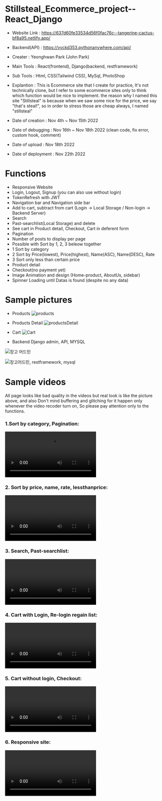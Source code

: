 # Stillsteal_Ecommerce_project--React_Django
- Website Link : https://637d60fe33534d56f0fac76c--tangerine-cactus-bf8a95.netlify.app/
- Backend(API) : https://vyckd353.pythonanywhere.com/api/

- Creater : Yeonghwan Park (John Park)
- Main Tools : React(frontend), Django(backend, restframework)
- Sub Tools : Html, CSS(Tailwind CSS), MySql, PhotoShop
- Explantion : This is Ecommerce site that I create for practice,
It's not technically clone, but I refer to some ecommerce sites
only to think which function would be nice to implement.
the reason why I named this site "Stillsteal" is
because when we saw some nice for the price, we say "that's steal!",
so in order to stress those are cheap always, I named "stillsteal"


- Date of creation : Nov 4th ~ Nov 15th 2022
- Date of debugging : Nov 16th ~ Nov 18th 2022 (clean code, fix error, custom hook, comment)
- Date of upload : Nov 18th 2022
- Date of deployment : Nov 22th 2022


# Functions
- Responsive Website
- Login, Logout, Signup (you can also use without login)
- TokenRefresh with JWT
- Navigation bar and Navigation side bar
- Add to cart, subtract from cart (Login -> Local Storage / Non-login -> Backend Server)
- Search
- Past-searchlist(Local Storage) and delete
- See cart in Product detail, Checkout, Cart in deferent form
- Pagination
- Number of posts to display per page
- Possible with Sort by 1, 2, 3 beleow together 
- 1 Sort by category
- 2 Sort by Price(lowest), Price(highest), Name(ASC), Name(DESC), Rate
- 3 Sort only less than certain price
- Product detail
- Checkout(no payment yet)
- Image Animation and design (Home-product, AboutUs, sidebar)
- Spinner Loading until Datas is found (despite no any data)

# Sample pictures

- Products
![products](https://user-images.githubusercontent.com/106279616/202816996-f3fbcef0-a825-4caf-9ed4-2f23246af5af.jpg)

- Products Detail
![productsDetail](https://user-images.githubusercontent.com/106279616/202817066-06a0eb33-4c0f-48b6-8a51-4785cfc3276b.jpg)

- Cart
![Cart](https://user-images.githubusercontent.com/106279616/202817073-01c09c47-7e73-436d-a6e2-cefcea5af410.jpg)

- Backend Django admin, API, MYSQL

![장고 어드민](https://user-images.githubusercontent.com/106279616/202817473-196059a0-9989-4470-89cc-8b7e1db7c439.jpg)

![장고어드민, restframework, mysql](https://user-images.githubusercontent.com/106279616/202817483-ed6cde7d-e580-4e51-bceb-3360eb941d9c.jpg)


# Sample videos
All page looks like bad quality in the videos but real look is like the picture above,
and also Don't mind buffering and glitching for it happen only whenever the video recoder turn on,
So please pay attention only to the functions.

<h3> 1.Sort by category, Pagination: </h3>
<video src="https://user-images.githubusercontent.com/106279616/203090869-de93ff39-b4e7-4a51-a479-5baded54638d.mp4"></video>

<h3> 2. Sort by price, name, rate, lessthanprice: </h3>
<video src="https://user-images.githubusercontent.com/106279616/203091737-eb973947-a08d-481b-b28a-c23f714a63c5.mp4"></video>

<h3> 3. Search, Past-searchlist:  </h3>
<video src="https://user-images.githubusercontent.com/106279616/203092189-8ffa67d9-c679-4923-b394-2ebfee7545b5.mp4"></video>

<h3> 4. Cart with Login, Re-login regain list: </h3>
<video src="https://user-images.githubusercontent.com/106279616/203092673-ad37e5ef-29c1-4e80-b6de-21fbb021b325.mp4"></video>

<h3> 5. Cart without login, Checkout: </h3>
<video src="https://user-images.githubusercontent.com/106279616/203092735-60519df0-070f-44be-960a-fb977508b317.mp4"></video>

<h3> 6. Responsive site: </h3>
<video src="https://user-images.githubusercontent.com/106279616/203093064-d76e9253-0e54-4650-b1d6-9c87c563aa78.mp4"></video>



